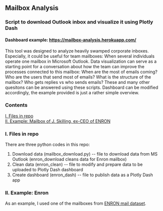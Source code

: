 ## Mailbox Analysis
### Script to download Outlook inbox and visualize it using Plotly Dash
#### Dashboard example: https://mailbox-analysis.herokuapp.com/

This tool was designed to analyze heavily swamped corporate inboxes. Especially, it could be useful for team mailboxes: When several individuals operate one mailbox in Microsoft Outlook. Data visualization can serve as a starting point for a conversation about how the team can improve the processes connected to this mailbox: When are the most of emails coming? Who are the users that send most of emails? What is the structure of the mailbox? Who gets replies vs who sends emails? These and many other quesitons can be answered using these scripts. Dashboard can be modified accordingly, the example provided is just a rather simple overview. 

### Contents
[I. Files in repo](#i-files-in-repo) <br/>
[II. Example: Mailbox of J. Skilling, ex-CEO of ENRON](#ii-example-enron) <br/>

### I. Files in repo
There are three python codes in this repo:
1. Download data (mailbox_download.py) -- file to download data from MS Outlook (enron_download cleans data for Enron mailbox)
2. Clean data (enron_clean) -- file to modify and prepare data to be uploaded to Plotly Dash dashboard
3. Create dashboard (enron_dash) -- file to publish data as a Plotly Dash app


### II. Example: Enron
As an example, I used one of the mailboxes from [ENRON mail dataset](https://www.cs.cmu.edu/~./enron/).
